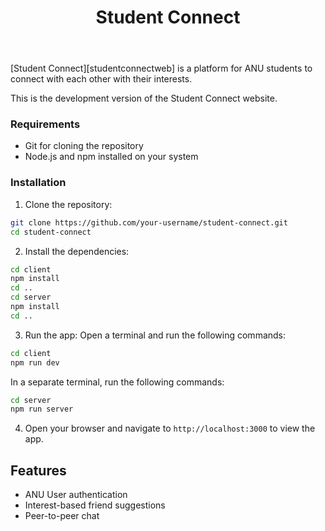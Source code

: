 <div>
    <header>
        <h1>Student Connect</h1>
    </header>
    <p>
        [Student Connect][studentconnectweb] is a platform for ANU students to connect with each other with their interests.
    </p>
</div>

This is the development version of the Student Connect website. 
<!-- [studentconnectweb]: https://studentconnect.anu.edu.au/ -->

### Requirements
<!-- - Docker and Docker Compose installed on your system -->
- Git for cloning the repository
- Node.js and npm installed on your system

### Installation
1. Clone the repository:
```bash
git clone https://github.com/your-username/student-connect.git
cd student-connect
```

2. Install the dependencies:
```bash
cd client
npm install
cd ..
cd server
npm install
cd ..
```

3. Run the app:
Open a terminal and run the following commands:
```bash
cd client
npm run dev
```
In a separate terminal, run the following commands:
```bash
cd server       
npm run server
```

4. Open your browser and navigate to `http://localhost:3000` to view the app.
<!-- 1. Build and run the Docker containers:
```bash
docker compose up --build
``` -->

## Features
- ANU User authentication
- Interest-based friend suggestions
- Peer-to-peer chat


